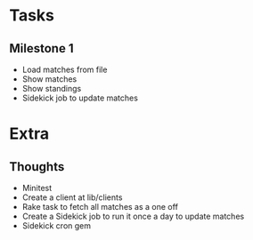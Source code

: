 # Tasks

## Milestone 1
- Load matches from file
- Show matches
- Show standings
- Sidekick job to update matches

# Extra

## Thoughts
- Minitest
- Create a client at lib/clients
- Rake task to fetch all matches as a one off
- Create a Sidekick job to run it once a day to update matches
- Sidekick cron gem
